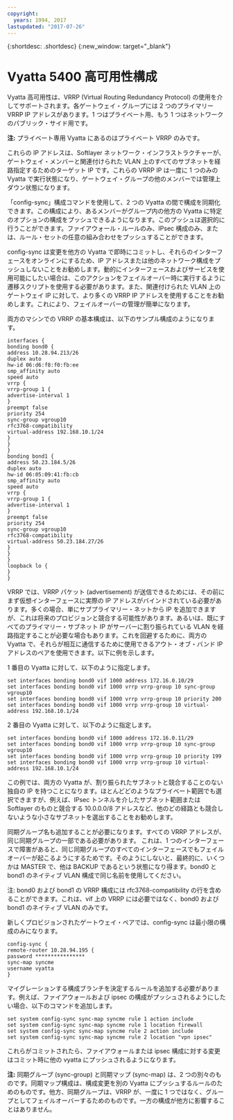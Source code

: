 ```yaml
---
copyright:
  years: 1994, 2017
lastupdated: "2017-07-26"
---
```


{:shortdesc: .shortdesc}
{:new_window: target="_blank"}

# Vyatta 5400 高可用性構成

Vyatta 高可用性は、VRRP (Virtual Routing Redundancy Protocol) の使用を介してサポートされます。各ゲートウェイ・グループには 2 つのプライマリー VRRP IP アドレスがあります。1 つはプライベート用、もう 1 つはネットワークのパブリック・サイド用です。 

**注:** プライベート専用 Vyatta にあるのはプライベート VRRP のみです。 

これらの IP アドレスは、Softlayer ネットワーク・インフラストラクチャーが、ゲートウェイ・メンバーと関連付けられた VLAN 上のすべてのサブネットを経路指定するためのターゲット IP です。これらの VRRP IP は一度に 1 つのみの Vyatta で実行状態になり、ゲートウェイ・グループの他のメンバーでは管理上ダウン状態になります。

「config-sync」構成コマンドを使用して、2 つの Vyatta の間で構成を同期化できます。この構成により、あるメンバーがグループ内の他方の Vyatta に特定のオプションの構成をプッシュできるようになります。このプッシュは選択的に行うことができます。ファイアウォール・ルールのみ、IPsec 構成のみ、または、ルール・セットの任意の組み合わせをプッシュすることができます。 

config-sync は変更を他方の Vyatta で即時にコミットし、それらのインターフェースをオンラインにするため、IP アドレスまたは他のネットワーク構成をプッシュしないことをお勧めします。動的にインターフェースおよびサービスを使用可能にしたい場合は、このアクションをフェイルオーバー時に実行するように遷移スクリプトを使用する必要があります。また、関連付けられた VLAN 上のゲートウェイ IP に対して、より多くの VRRP IP アドレスを使用することをお勧めします。これにより、フェイルオーバーの管理が簡単になります。

両方のマシンでの VRRP の基本構成は、以下のサンプル構成のようになります。

    interfaces {
    bonding bond0 {
    address 10.28.94.213/26
    duplex auto
    hw-id 06:d6:f8:f0:fb:ee
    smp_affinity auto
    speed auto
    vrrp {
    vrrp-group 1 {
    advertise-interval 1
    }
    preempt false
    priority 254
    sync-group vgroup10
    rfc3768-compatibility
    virtual-address 192.168.10.1/24
    }
    }
    }
    bonding bond1 {
    address 50.23.184.5/26
    duplex auto
    hw-id 06:05:09:41:fb:cb
    smp_affinity auto
    speed auto
    vrrp {
    vrrp-group 1 {
    advertise-interval 1
    }
    preempt false
    priority 254
    sync-group vgroup10
    rfc3768-compatibility
    virtual-address 50.23.184.27/26
    }
    }
    }
    loopback lo {
    }
    }

VRRP では、VRRP パケット (advertisement) が送信できるためには、その前にまず仮想インターフェースに実際の IP アドレスがバインドされている必要があります。多くの場合、単にサブプライマリー・ネットから IP を追加できますが、これは将来のプロビジョンと競合する可能性があります。あるいは、既にすべてのプライマリー・サブネット IP がサーバーに割り振られている VLAN を経路指定することが必要な場合もあります。これを回避するために、両方の Vyatta で、それらが相互に通信するために使用できるアウト・オブ・バンド IP アドレスのペアを使用できます。以下に例を示します。

1 番目の Vyatta に対して、以下のように指定します。

    set interfaces bonding bond0 vif 1000 address 172.16.0.10/29
    set interfaces bonding bond0 vif 1000 vrrp vrrp-group 10 sync-group vgroup10
    set interfaces bonding bond0 vif 1000 vrrp vrrp-group 10 priority 200
    set interfaces bonding bond0 vif 1000 vrrp vrrp-group 10 virtual-address 192.168.10.1/24

2 番目の Vyatta に対して、以下のように指定します。

    set interfaces bonding bond0 vif 1000 address 172.16.0.11/29
    set interfaces bonding bond0 vif 1000 vrrp vrrp-group 10 sync-group vgroup10
    set interfaces bonding bond0 vif 1000 vrrp vrrp-group 10 priority 199
    set interfaces bonding bond0 vif 1000 vrrp vrrp-group 10 virtual-address 192.168.10.1/24

この例では、両方の Vyatta が、割り振られたサブネットと競合することのない独自の IP を持つことになります。ほとんどどのようなプライベート範囲でも選択できますが、例えば、IPsec トンネルを介したサブネット範囲または Softlayer のものと競合する 10.0.0.0/8 アドレスなど、他のどの経路とも競合しないような小さなサブネットを選出することをお勧めします。

同期グループ名も追加することが必要になります。すべての VRRP アドレスが、同じ同期グループの一部である必要があります。 これは、1 つのインターフェースで障害があると、同じ同期グループのすべてのインターフェースでもフェイルオーバーが起こるようにするためです。そのようにしないと、最終的に、いくつかは MASTER で、他は BACKUP であるという状態になり得ます。bond0 と bond1 のネイティブ VLAN 構成で同じ名前を使用してください。

注: bond0 および bond1 の VRRP 構成には rfc3768-compatibility の行を含めることができます。これは、vif 上の VRRP には必要ではなく、bond0 および bond1 のネイティブ VLAN のみです。

新しくプロビジョンされたゲートウェイ・ペアでは、config-sync は最小限の構成のみになります。


    config-sync {
    remote-router 10.28.94.195 {
    password ****************
    sync-map syncme
    username vyatta
    }

マイグレーションする構成ブランチを決定するルールを追加する必要があります。例えば、ファイアウォールおよび ipsec の構成がプッシュされるようにしたい場合、以下のコマンドを追加します。


    set system config-sync sync-map syncme rule 1 action include
    set system config-sync sync-map syncme rule 1 location firewall
    set system config-sync sync-map syncme rule 2 action include
    set system config-sync sync-map syncme rule 2 location "vpn ipsec"

これらがコミットされたら、ファイアウォールまたは ipsec 構成に対する変更はコミット時に他の vyatta にプッシュされるようになります。

**注:** 同期グループ (sync-group) と同期マップ (sync-map) は、2 つの別々のものです。同期マップ構成は、構成変更を別の Vyatta にプッシュするルールのためのものです。他方、同期グループは、VRRP が、一度に 1 つではなく、グループとしてフェイルオーバーするためのものです。一方の構成が他方に影響することはありません。
